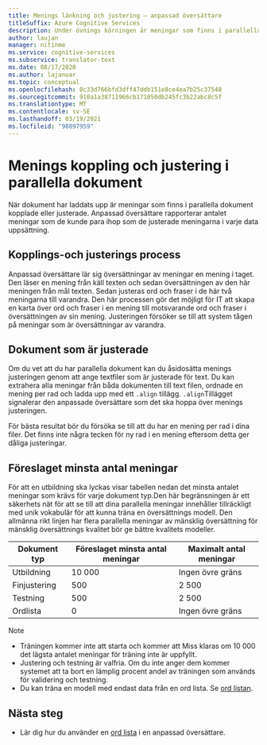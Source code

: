 ```yaml
---
title: Menings länkning och justering – anpassad översättare
titleSuffix: Azure Cognitive Services
description: Under övnings körningen är meningar som finns i parallella dokument kopplade eller justerade. Anpassad översättare lär sig översättning av en mening i taget, genom att läsa en mening, översättning av denna mening. Sedan justeras ord och fraser i de här två meningarna till varandra.
author: laujan
manager: nitinme
ms.service: cognitive-services
ms.subservice: translator-text
ms.date: 08/17/2020
ms.author: lajanuar
ms.topic: conceptual
ms.openlocfilehash: 0c33d766bfd3dff47ddb151e8ce4ea7b25c37548
ms.sourcegitcommit: 910a1a38711966cb171050db245fc3b22abc8c5f
ms.translationtype: MT
ms.contentlocale: sv-SE
ms.lasthandoff: 03/19/2021
ms.locfileid: "98897959"
---
```

# <a name="sentence-pairing-and-alignment-in-parallel-documents"></a>Menings koppling och justering i parallella dokument

När dokument har laddats upp är meningar som finns i parallella dokument kopplade eller justerade. Anpassad översättare rapporterar antalet meningar som de kunde para ihop som de justerade meningarna i varje data uppsättning.

## <a name="pairing-and-alignment-process"></a>Kopplings-och justerings process

Anpassad översättare lär sig översättningar av meningar en mening i taget. Den läser en mening från käll texten och sedan översättningen av den här meningen från mål texten. Sedan justeras ord och fraser i de här två meningarna till varandra. Den här processen gör det möjligt för IT att skapa en karta över ord och fraser i en mening till motsvarande ord och fraser i översättningen av sin mening. Justeringen försöker se till att system tågen på meningar som är översättningar av varandra.

## <a name="pre-aligned-documents"></a>Dokument som är justerade

Om du vet att du har parallella dokument kan du åsidosätta menings justeringen genom att ange textfiler som är justerade för text. Du kan extrahera alla meningar från båda dokumenten till text filen, ordnade en mening per rad och ladda upp med ett `.align` tillägg. `.align`Tillägget signalerar den anpassade översättare som det ska hoppa över menings justeringen.

För bästa resultat bör du försöka se till att du har en mening per rad i dina filer. Det finns inte några tecken för ny rad i en mening eftersom detta ger dåliga justeringar.

## <a name="suggested-minimum-number-of-sentences"></a>Föreslaget minsta antal meningar

För att en utbildning ska lyckas visar tabellen nedan det minsta antalet meningar som krävs för varje dokument typ.Den här begränsningen är ett säkerhets nät för att se till att dina parallella meningar innehåller tillräckligt med unik vokabulär för att kunna träna en översättnings modell. Den allmänna rikt linjen har flera parallella meningar av mänsklig översättning för mänsklig översättnings kvalitet bör ge bättre kvalitets modeller.

| Dokument typ   | Föreslaget minsta antal meningar | Maximalt antal meningar |
|------------|--------------------------------------------|--------------------------------|
| Utbildning   | 10 000                                     | Ingen övre gräns                 |
| Finjustering     | 500                                      | 2 500       |
| Testning    | 500                                      | 2 500  |
| Ordlista | 0                                          | Ingen övre gräns                 |

> [!NOTE]
> - Träningen kommer inte att starta och kommer att Miss klaras om 10 000 det lägsta antalet meningar för träning inte är uppfyllt. 
> - Justering och testning är valfria. Om du inte anger dem kommer systemet att ta bort en lämplig procent andel av träningen som används för validering och testning. 
> - Du kan träna en modell med endast data från en ord lista. Se [ord listan](./what-is-dictionary.md).

## <a name="next-steps"></a>Nästa steg

- Lär dig hur du använder en [ord lista](what-is-dictionary.md) i en anpassad översättare.
